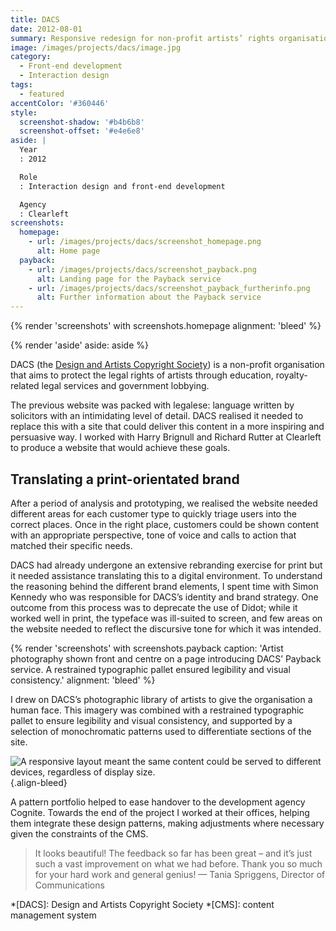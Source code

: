 ```yaml
---
title: DACS
date: 2012-08-01
summary: Responsive redesign for non-profit artists’ rights organisation.
image: /images/projects/dacs/image.jpg
category:
  - Front-end development
  - Interaction design
tags:
  - featured
accentColor: '#360446'
style:
  screenshot-shadow: '#b4b6b8'
  screenshot-offset: '#e4e6e8'
aside: |
  Year
  : 2012

  Role
  : Interaction design and front-end development

  Agency
  : Clearleft
screenshots:
  homepage:
    - url: /images/projects/dacs/screenshot_homepage.png
      alt: Home page
  payback:
    - url: /images/projects/dacs/screenshot_payback.png
      alt: Landing page for the Payback service
    - url: /images/projects/dacs/screenshot_payback_furtherinfo.png
      alt: Further information about the Payback service
---
```

{% render 'screenshots' with screenshots.homepage
  alignment: 'bleed'
%}

{% render 'aside'
  aside: aside
%}

DACS (the [Design and Artists Copyright Society][1]) is a non-profit organisation that aims to protect the legal rights of artists through education, royalty-related legal services and government lobbying.

The previous website was packed with legalese: language written by solicitors with an intimidating level of detail. DACS realised it needed to replace this with a site that could deliver this content in a more inspiring and persuasive way. I worked with Harry Brignull and Richard Rutter at Clearleft to produce a website that would achieve these goals.

## Translating a print-orientated brand

After a period of analysis and prototyping, we realised the website needed different areas for each customer type to quickly triage users into the correct places. Once in the right place, customers could be shown content with an appropriate perspective, tone of voice and calls to action that matched their specific needs.

DACS had already undergone an extensive rebranding exercise for print but it needed assistance translating this to a digital environment. To understand the reasoning behind the different brand elements, I spent time with Simon Kennedy who was responsible for DACS’s identity and brand strategy. One outcome from this process was to deprecate the use of Didot; while it worked well in print, the typeface was ill-suited to screen, and few areas on the website needed to reflect the discursive tone for which it was intended.

{% render 'screenshots' with screenshots.payback
  caption: 'Artist photography shown front and centre on a page introducing DACS’ Payback service. A restrained typographic pallet ensured legibility and visual consistency.'
  alignment: 'bleed'
%}

I drew on DACS’s photographic library of artists to give the organisation a human face. This imagery was combined with a restrained typographic pallet to ensure legibility and visual consistency, and supported by a selection of monochromatic patterns used to differentiate sections of the site.

![](/images/projects/dacs/responsive.jpg 'A responsive layout meant the same content could be served to different devices, regardless of display size.')
{.align-bleed}

A pattern portfolio helped to ease handover to the development agency Cognite. Towards the end of the project I worked at their offices, helping them integrate these design patterns, making adjustments where necessary given the constraints of the CMS.

> It looks beautiful! The feedback so far has been great – and it’s just such a vast improvement on what we had before. Thank you so much for your hard work and general genius!
— Tania Spriggens, Director of Communications

[1]: https://www.dacs.org.uk

*[DACS]: Design and Artists Copyright Society
*[CMS]: content management system
